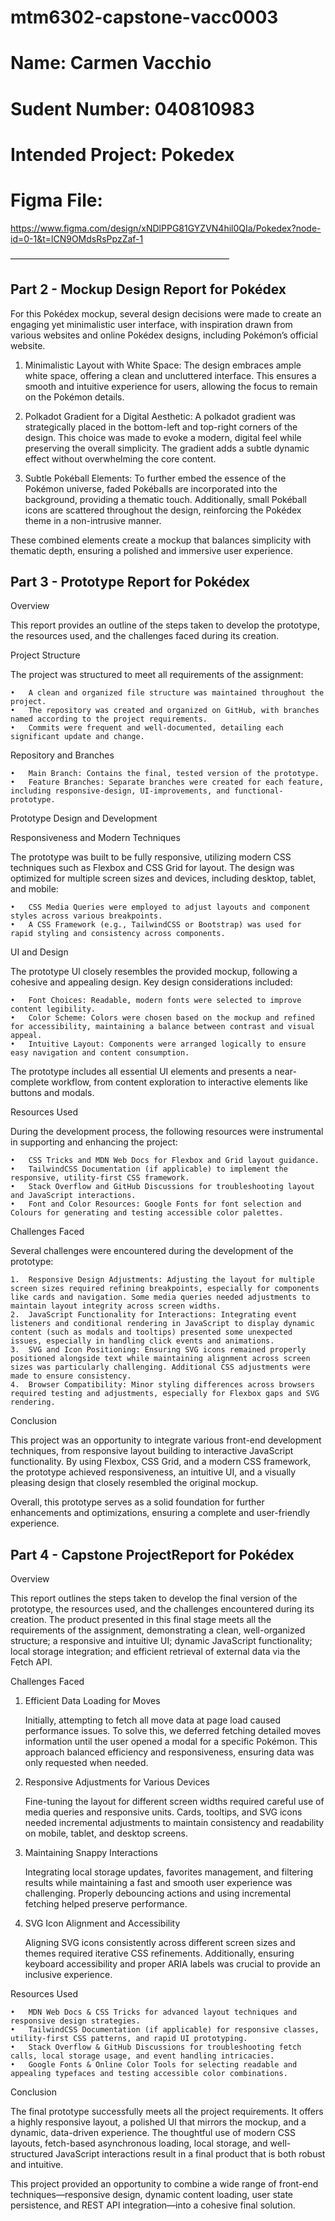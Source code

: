 # mtm6302-capstone-vacc0003

# Name: Carmen Vacchio
# Sudent Number: 040810983
# Intended Project: Pokedex

# Figma File:
https://www.figma.com/design/xNDlPPG81GYZVN4hil0QIa/Pokedex?node-id=0-1&t=lCN9OMdsRsPpzZaf-1


––––––––––––––––––––––––––––––––––––––––––––––––––


## Part 2 - Mockup Design Report for Pokédex

For this Pokédex mockup, several design decisions were made to create an engaging yet minimalistic user interface, with inspiration drawn from various websites and online Pokédex designs, including Pokémon’s official website.

1. Minimalistic Layout with White Space:
The design embraces ample white space, offering a clean and uncluttered interface. This ensures a smooth and intuitive experience for users, allowing the focus to remain on the Pokémon details.

2. Polkadot Gradient for a Digital Aesthetic:
A polkadot gradient was strategically placed in the bottom-left and top-right corners of the design. This choice was made to evoke a modern, digital feel while preserving the overall simplicity. The gradient adds a subtle dynamic effect without overwhelming the core content.

3. Subtle Pokéball Elements:
To further embed the essence of the Pokémon universe, faded Pokéballs are incorporated into the background, providing a thematic touch. Additionally, small Pokéball icons are scattered throughout the design, reinforcing the Pokédex theme in a non-intrusive manner.

These combined elements create a mockup that balances simplicity with thematic depth, ensuring a polished and immersive user experience.


## Part 3 - Prototype Report for Pokédex

Overview

This report provides an outline of the steps taken to develop the prototype, the resources used, and the challenges faced during its creation.

Project Structure

The project was structured to meet all requirements of the assignment:

	•	A clean and organized file structure was maintained throughout the project.
	•	The repository was created and organized on GitHub, with branches named according to the project requirements.
	•	Commits were frequent and well-documented, detailing each significant update and change.

Repository and Branches

	•	Main Branch: Contains the final, tested version of the prototype.
	•	Feature Branches: Separate branches were created for each feature, including responsive-design, UI-improvements, and functional-prototype.

Prototype Design and Development

Responsiveness and Modern Techniques

The prototype was built to be fully responsive, utilizing modern CSS techniques such as Flexbox and CSS Grid for layout. The design was optimized for multiple screen sizes and devices, including desktop, tablet, and mobile:

	•	CSS Media Queries were employed to adjust layouts and component styles across various breakpoints.
	•	A CSS Framework (e.g., TailwindCSS or Bootstrap) was used for rapid styling and consistency across components.

UI and Design

The prototype UI closely resembles the provided mockup, following a cohesive and appealing design. Key design considerations included:

	•	Font Choices: Readable, modern fonts were selected to improve content legibility.
	•	Color Scheme: Colors were chosen based on the mockup and refined for accessibility, maintaining a balance between contrast and visual appeal.
	•	Intuitive Layout: Components were arranged logically to ensure easy navigation and content consumption.

The prototype includes all essential UI elements and presents a near-complete workflow, from content exploration to interactive elements like buttons and modals.

Resources Used

During the development process, the following resources were instrumental in supporting and enhancing the project:

	•	CSS Tricks and MDN Web Docs for Flexbox and Grid layout guidance.
	•	TailwindCSS Documentation (if applicable) to implement the responsive, utility-first CSS framework.
	•	Stack Overflow and GitHub Discussions for troubleshooting layout and JavaScript interactions.
	•	Font and Color Resources: Google Fonts for font selection and Colours for generating and testing accessible color palettes.

Challenges Faced

Several challenges were encountered during the development of the prototype:

	1.	Responsive Design Adjustments: Adjusting the layout for multiple screen sizes required refining breakpoints, especially for components like cards and navigation. Some media queries needed adjustments to maintain layout integrity across screen widths.
	2.	JavaScript Functionality for Interactions: Integrating event listeners and conditional rendering in JavaScript to display dynamic content (such as modals and tooltips) presented some unexpected issues, especially in handling click events and animations.
	3.	SVG and Icon Positioning: Ensuring SVG icons remained properly positioned alongside text while maintaining alignment across screen sizes was particularly challenging. Additional CSS adjustments were made to ensure consistency.
	4.	Browser Compatibility: Minor styling differences across browsers required testing and adjustments, especially for Flexbox gaps and SVG rendering.

Conclusion

This project was an opportunity to integrate various front-end development techniques, from responsive layout building to interactive JavaScript functionality. By using Flexbox, CSS Grid, and a modern CSS framework, the prototype achieved responsiveness, an intuitive UI, and a visually pleasing design that closely resembled the original mockup.

Overall, this prototype serves as a solid foundation for further enhancements and optimizations, ensuring a complete and user-friendly experience.


## Part 4 - Capstone ProjectReport for Pokédex

Overview

This report outlines the steps taken to develop the final version of the prototype, the resources used, and the challenges encountered during its creation. The product presented in this final stage meets all the requirements of the assignment, demonstrating a clean, well-organized structure; a responsive and intuitive UI; dynamic JavaScript functionality; local storage integration; and efficient retrieval of external data via the Fetch API.

Challenges Faced

1.	Efficient Data Loading for Moves

	Initially, attempting to fetch all move data at page load caused performance issues. To solve this, we deferred fetching detailed moves information until the user opened a modal for a specific Pokémon. This approach balanced efficiency and responsiveness, ensuring data was only requested when needed.

2.	Responsive Adjustments for Various Devices

	Fine-tuning the layout for different screen widths required careful use of media queries and responsive units. Cards, tooltips, and SVG icons needed incremental adjustments to maintain consistency and readability on mobile, tablet, and desktop screens.

3.	Maintaining Snappy Interactions

	Integrating local storage updates, favorites management, and filtering results while maintaining a fast and smooth user experience was challenging. Properly debouncing actions and using incremental fetching helped preserve performance.

4.	SVG Icon Alignment and Accessibility

	Aligning SVG icons consistently across different screen sizes and themes required iterative CSS refinements. Additionally, ensuring keyboard accessibility and proper ARIA labels was crucial to provide an inclusive experience.


Resources Used

	•	MDN Web Docs & CSS Tricks for advanced layout techniques and responsive design strategies.
	•	TailwindCSS Documentation (if applicable) for responsive classes, utility-first CSS patterns, and rapid UI prototyping.
	•	Stack Overflow & GitHub Discussions for troubleshooting fetch calls, local storage usage, and event handling intricacies.
	•	Google Fonts & Online Color Tools for selecting readable and appealing typefaces and testing accessible color combinations.


Conclusion

The final prototype successfully meets all the project requirements. It offers a highly responsive layout, a polished UI that mirrors the mockup, and a dynamic, data-driven experience. The thoughtful use of modern CSS layouts, fetch-based asynchronous loading, local storage, and well-structured JavaScript interactions result in a final product that is both robust and intuitive.

This project provided an opportunity to combine a wide range of front-end techniques—responsive design, dynamic content loading, user state persistence, and REST API integration—into a cohesive final solution.
